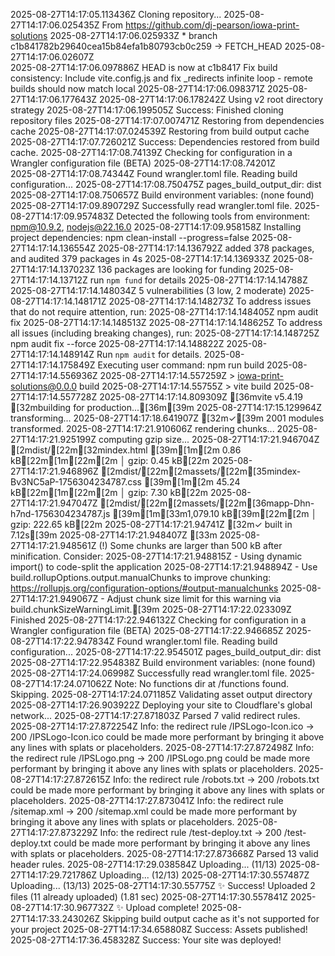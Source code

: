 2025-08-27T14:17:05.113436Z	Cloning repository...
2025-08-27T14:17:06.025435Z	From https://github.com/dj-pearson/iowa-print-solutions
2025-08-27T14:17:06.025933Z	 * branch            c1b841782b29640cea15b84efa1b80793cb0c259 -> FETCH_HEAD
2025-08-27T14:17:06.02607Z	
2025-08-27T14:17:06.097886Z	HEAD is now at c1b8417 Fix build consistency: Include vite.config.js and fix _redirects infinite loop - remote builds should now match local
2025-08-27T14:17:06.098371Z	
2025-08-27T14:17:06.177643Z	
2025-08-27T14:17:06.178242Z	Using v2 root directory strategy
2025-08-27T14:17:06.199505Z	Success: Finished cloning repository files
2025-08-27T14:17:07.007471Z	Restoring from dependencies cache
2025-08-27T14:17:07.024539Z	Restoring from build output cache
2025-08-27T14:17:07.726021Z	Success: Dependencies restored from build cache.
2025-08-27T14:17:08.74139Z	Checking for configuration in a Wrangler configuration file (BETA)
2025-08-27T14:17:08.74201Z	
2025-08-27T14:17:08.74344Z	Found wrangler.toml file. Reading build configuration...
2025-08-27T14:17:08.750475Z	pages_build_output_dir: dist
2025-08-27T14:17:08.750657Z	Build environment variables: (none found)
2025-08-27T14:17:09.890729Z	Successfully read wrangler.toml file.
2025-08-27T14:17:09.957483Z	Detected the following tools from environment: npm@10.9.2, nodejs@22.16.0
2025-08-27T14:17:09.958158Z	Installing project dependencies: npm clean-install --progress=false
2025-08-27T14:17:14.136554Z	
2025-08-27T14:17:14.136792Z	added 378 packages, and audited 379 packages in 4s
2025-08-27T14:17:14.136933Z	
2025-08-27T14:17:14.137023Z	136 packages are looking for funding
2025-08-27T14:17:14.13712Z	  run `npm fund` for details
2025-08-27T14:17:14.14788Z	
2025-08-27T14:17:14.148034Z	5 vulnerabilities (3 low, 2 moderate)
2025-08-27T14:17:14.148171Z	
2025-08-27T14:17:14.148273Z	To address issues that do not require attention, run:
2025-08-27T14:17:14.148405Z	  npm audit fix
2025-08-27T14:17:14.148513Z	
2025-08-27T14:17:14.148625Z	To address all issues (including breaking changes), run:
2025-08-27T14:17:14.148725Z	  npm audit fix --force
2025-08-27T14:17:14.148822Z	
2025-08-27T14:17:14.148914Z	Run `npm audit` for details.
2025-08-27T14:17:14.175849Z	Executing user command: npm run build
2025-08-27T14:17:14.556936Z	
2025-08-27T14:17:14.557259Z	> iowa-print-solutions@0.0.0 build
2025-08-27T14:17:14.55755Z	> vite build
2025-08-27T14:17:14.557728Z	
2025-08-27T14:17:14.809309Z	[36mvite v5.4.19 [32mbuilding for production...[36m[39m
2025-08-27T14:17:15.129964Z	transforming...
2025-08-27T14:17:18.641907Z	[32m✓[39m 2001 modules transformed.
2025-08-27T14:17:21.910606Z	rendering chunks...
2025-08-27T14:17:21.925199Z	computing gzip size...
2025-08-27T14:17:21.946704Z	[2mdist/[22m[32mindex.html                               [39m[1m[2m    0.86 kB[22m[1m[22m[2m │ gzip:   0.45 kB[22m
2025-08-27T14:17:21.946896Z	[2mdist/[22m[2massets/[22m[35mindex-Bv3NC5aP-1756304234787.css  [39m[1m[2m   45.24 kB[22m[1m[22m[2m │ gzip:   7.30 kB[22m
2025-08-27T14:17:21.947047Z	[2mdist/[22m[2massets/[22m[36mapp-Dhn-h7nd-1756304234787.js     [39m[1m[33m1,079.10 kB[39m[22m[2m │ gzip: 222.65 kB[22m
2025-08-27T14:17:21.94741Z	[32m✓ built in 7.12s[39m
2025-08-27T14:17:21.948407Z	[33m
2025-08-27T14:17:21.948561Z	(!) Some chunks are larger than 500 kB after minification. Consider:
2025-08-27T14:17:21.948815Z	- Using dynamic import() to code-split the application
2025-08-27T14:17:21.948894Z	- Use build.rollupOptions.output.manualChunks to improve chunking: https://rollupjs.org/configuration-options/#output-manualchunks
2025-08-27T14:17:21.949067Z	- Adjust chunk size limit for this warning via build.chunkSizeWarningLimit.[39m
2025-08-27T14:17:22.023309Z	Finished
2025-08-27T14:17:22.946132Z	Checking for configuration in a Wrangler configuration file (BETA)
2025-08-27T14:17:22.946685Z	
2025-08-27T14:17:22.947834Z	Found wrangler.toml file. Reading build configuration...
2025-08-27T14:17:22.954501Z	pages_build_output_dir: dist
2025-08-27T14:17:22.954838Z	Build environment variables: (none found)
2025-08-27T14:17:24.06998Z	Successfully read wrangler.toml file.
2025-08-27T14:17:24.071062Z	Note: No functions dir at /functions found. Skipping.
2025-08-27T14:17:24.071185Z	Validating asset output directory
2025-08-27T14:17:26.903922Z	Deploying your site to Cloudflare's global network...
2025-08-27T14:17:27.871803Z	Parsed 7 valid redirect rules.
2025-08-27T14:17:27.872254Z	Info: the redirect rule /IPSLogo-Icon.ico → 200 /IPSLogo-Icon.ico could be made more performant by bringing it above any lines with splats or placeholders.
2025-08-27T14:17:27.872498Z	Info: the redirect rule /IPSLogo.png → 200 /IPSLogo.png could be made more performant by bringing it above any lines with splats or placeholders.
2025-08-27T14:17:27.872615Z	Info: the redirect rule /robots.txt → 200 /robots.txt could be made more performant by bringing it above any lines with splats or placeholders.
2025-08-27T14:17:27.873041Z	Info: the redirect rule /sitemap.xml → 200 /sitemap.xml could be made more performant by bringing it above any lines with splats or placeholders.
2025-08-27T14:17:27.873229Z	Info: the redirect rule /test-deploy.txt → 200 /test-deploy.txt could be made more performant by bringing it above any lines with splats or placeholders.
2025-08-27T14:17:27.873668Z	Parsed 13 valid header rules.
2025-08-27T14:17:29.038584Z	Uploading... (11/13)
2025-08-27T14:17:29.721786Z	Uploading... (12/13)
2025-08-27T14:17:30.557487Z	Uploading... (13/13)
2025-08-27T14:17:30.55775Z	✨ Success! Uploaded 2 files (11 already uploaded) (1.81 sec)
2025-08-27T14:17:30.557841Z	
2025-08-27T14:17:30.967732Z	✨ Upload complete!
2025-08-27T14:17:33.243026Z	Skipping build output cache as it's not supported for your project
2025-08-27T14:17:34.658808Z	Success: Assets published!
2025-08-27T14:17:36.458328Z	Success: Your site was deployed!